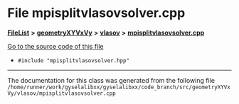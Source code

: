 

# File mpisplitvlasovsolver.cpp



[**FileList**](files.md) **>** [**geometryXYVxVy**](dir_e4674dab6493cf35bbeb1b23e7fbbddd.md) **>** [**vlasov**](dir_0a9688649b1824bbfb2c211b845ba732.md) **>** [**mpisplitvlasovsolver.cpp**](mpisplitvlasovsolver_8cpp.md)

[Go to the source code of this file](mpisplitvlasovsolver_8cpp_source.md)



* `#include "mpisplitvlasovsolver.hpp"`


































































------------------------------
The documentation for this class was generated from the following file `/home/runner/work/gyselalibxx/gyselalibxx/code_branch/src/geometryXYVxVy/vlasov/mpisplitvlasovsolver.cpp`

